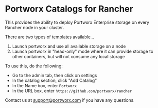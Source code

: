 # Portworx Catalogs for Rancher

This provides the ability to deploy Portworx Enterprise storage on every Rancher node in your cluster.

There are two types of templates available...
1. Launch portworx and use all available storage on a node
2. Launch portworx in "head-only" mode where it can provide storage to other containers, but will not consume any local storage

To use this, do the following:
* Go to the admin tab, then click on settings
* In the catalog section, click "Add Catalog"
* In the Name box, enter `Portworx`
* In the URL box, enter `https://github.com/portworx/rancher`

Contact us at support@portworx.com if you have any questions.
